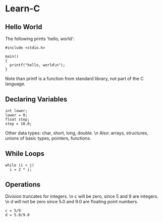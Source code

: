 # Learn-C

## Hello World
The following prints 'hello, world':
```
#include <stdio.h>

main()
{
  printf("hello, world\n");
}
```
Note than printf is a function from standard library, not part of the C language.

## Declaring Variables
```
int lower;
lower = 0;
float step;
step = 10.0;
```
Other data types: char, short, long, double. \n
Also: arrays, structures, unions of basic types, pointers, functions.

## While Loops
```
while (i < j)
  i = 2 * i;
```

## Operations
Division truncates for integers. \n
c will be zero, since 5 and 9 are integers. \n
d will not be zero since 5.0 and 9.0 are floating point numbers.
```
c = 5/9
d = 5.0/9.0
```

##
